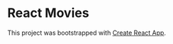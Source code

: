 # React Movies

This project was bootstrapped with [Create React App](https://varekai-dev.github.io/reactfrom0/).
